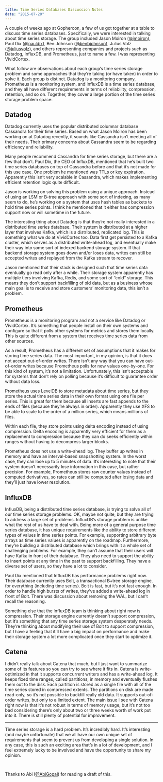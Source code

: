 ```yaml
---
title: Time Series Databases Discussion Notes
date: "2015-07-20"
---
```


A couple of weeks ago at Gophercon, a few of us got together at a table to discuss time series databases. Specifically, we were interested in talking about time series storage. The group included Jason Moiron ([@jmoiron](https://twitter.com/jmoiron)), Paul Dix ([@pauldix](https://twitter.com/pauldix)), Ben Johnson ([@benbjohnson](https://twitter.com/benbjohnson)), Julius Volz ([@juliusvolz](https://twitter.com/juliusvolz)), and others representing companies and projects such as Datadog, InfluxDB, and Prometheus, just to name a few. I was representing VividCortex.

What follow are observations about each group’s time series storage problem and some approaches that they’re taking (or have taken) in order to solve it. Each group is distinct. Datadog is a monitoring company, Prometheus is a monitoring system, and InfluxDB is a time series database, and they all have different requirements in terms of reliability, compression, retention, and so on. Together, they cover a large portion of the time series storage problem space.

## Datadog

Datadog currently uses the popular distributed columnar database Cassandra for their time series. Based on what Jason Moiron has been working on at Datadog recently, it sounds like Cassandra isn’t meeting all of their needs. Their primary concerns about Cassandra seem to be regarding efficiency and reliability.

Many people recommend Cassandra for time series storage, but there are a few that don’t. Paul Dix, the CEO of InfluxDB, mentioned that he’s built two time series databases on top of Cassandra before and that it’s not made for this use case. One problem he mentioned was TTLs or key expiration. Apparently this isn’t very scalable in Cassandra, which makes implementing efficient retention logic quite difficult.

Jason is working on solving this problem using a unique approach. Instead of using an LSM or B-tree approach with some sort of indexing, as many seem to do, he’s working on a system that uses hash tables as buckets to hold time series points. I think he mentioned that it either has compression support now or will sometime in the future.

The interesting thing about Datadog is that they’re not really interested in a distributed time series database. Their system is distributed at a higher layer that involves Kafka, which is a distributed, replicated log. This is something what we do at VividCortex too. Data first get persisted to a Kafka cluster, which serves as a distributed write-ahead log, and eventually make their way into some sort of indexed backend storage system. If that backend storage system goes down and/or loses data, writes can still be accepted writes and replayed from the Kafka stream to recover.

Jason mentioned that their stack is designed such that time series data eventually go read only after a while. Their storage system apparently has multiple tiers involving Kafka, Redis, and some sort of “cold” storage. This means they don’t support backfilling of old data, but as a business whose main goal is to receive and store customers’ monitoring data, this isn’t a problem.

## Prometheus

Prometheus is a monitoring program and not a service like Datadog or VividCortex. It’s something that people install on their own systems and configure so that it polls other systems for metrics and stores them locally. This is quite different from a system that receives time series data from other sources.

As a result, Prometheus has a different set of assumptions that it makes for storing time series data. The most important, in my opinion, is that it does not accept out-of-order writes. There isn’t any way that you can have out-of-order writes because Prometheus polls for new values one-by-one. For this kind of system, it’s not a limitation. Unfortunately, this isn’t acceptable for systems that don’t rely on polling because it’s difficult to guarantee order without data loss.

Prometheus uses LevelDB to store metadata about time series, but they store the actual time series data in their own format using one file per series. This is great for them because all inserts are fast appends to the ends of files (because they’re always in order). Apparently they use XFS to be able to scale to the order of a million series, which means millions of files.

Within each file, they store points using delta encoding instead of using compression. Delta encoding is apparently very efficient for them as a replacement to compression because they can do seeks efficiently within ranges without having to decompress larger blocks.

Prometheus does not use a write-ahead log. They buffer up writes in memory and have an interval-based snapshotting system. In the worst case, they can lose up to 5 minutes of data. It’s interesting to note that their system doesn’t necessarily lose information in this case, but rather precision. For example, Prometheus stores raw counter values instead of computed derivatives, so rates can still be computed after losing data and they’ll just have lower resolution.


## InfluxDB

InfluxDB, being a distributed time series database, is trying to solve all of our time series storage problems. OK, maybe not quite, but they are trying to address a large set of problems. InfluxDB’s storage problem is unlike what the rest of us have to deal with. Being more of a general purpose time series database, it has unique requirements like the ability to store different types of values in time series points. For example, supporting arbitrary byte arrays as time series values is apparently on the roadmap. Furthermore, they’re building a distributed database which brings with it a whole set of challenging problems. For example, they can’t assume that their users will have Kafka in front of their database. They also need to support the ability to insert points at any time in the past to support backfilling. They have a diverse set of users, so they have a lot to consider.

Paul Dix mentioned that InfluxDB has performance problems right now. Their database currently uses Bolt, a transactional B+tree storage engine, for everything (including time series). Bolt is fast, but it’s not fast enough. In order to handle high bursts of writes, they’ve added a write-ahead log in front of Bolt. There was discussion about removing the WAL, but I can’t recall the reasoning.

Something else that the InfluxDB team is thinking about right now is compression. Their storage engine currently doesn’t support compression, but it’s something that any time series storage system desperately needs. They’re thinking about modifying their use of Bolt to support compression, but I have a feeling that it’ll have a big impact on performance and make their storage system a lot more complicated once they start to optimize it.


## Catena

I didn’t really talk about Catena that much, but I just want to summarize some of its features so you can try to see where it fits in. Catena is write-optimized in that it supports concurrent writers and has a write-ahead log. It keeps fixed time ranges, called partitions, in memory and eventually flushes them out to the disk. Each partition is stored as a single file with all of the time series stored in compressed extents. The partitions on disk are made read-only, so it’s not possible to backfill really old data. It supports out-of-order writes, but only to a limited extent. The main issue I see with Catena right now is that it’s not robust in terms of memory usage, but it’s not too bad considering there’s only about two or three weeks worth of work put into it. There is still plenty of potential for improvement.

---

Time series storage is a hard problem. It’s incredibly hard. It’s interesting (and maybe unfortunate) that we all have our own unique set of requirements that seem to prevent us from developing a single solution. In any case, this is such an exciting area that’s in a lot of development, and I feel extremely lucky to be involved and have the opportunity to share my opinion.

<br/>

Thanks to Abi ([@AbiGopal](https://twitter.com/AbiGopal)) for reading a draft of this.
